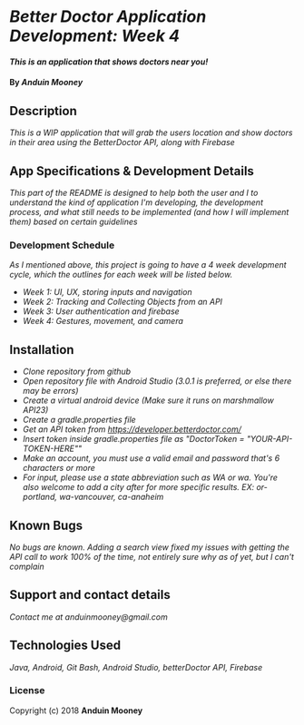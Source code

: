 # _Better Doctor Application Development: Week 4_

#### _This is an application that shows doctors near you!_

#### By _**Anduin Mooney**_

## Description

_This is a WIP application that will grab the users location and show doctors in their area using the BetterDoctor API, along with Firebase_

## App Specifications & Development Details

_This part of the README is designed to help both the user and I to understand the kind of application I'm developing, the development process, and what still needs to be implemented (and how I will implement them) based on certain guidelines_


### Development Schedule

_As I mentioned above, this project is going to have a 4 week development cycle, which the outlines for each week will be listed below._

* _Week 1: UI, UX, storing inputs and navigation_
* _Week 2: Tracking and Collecting Objects from an API_
* _Week 3: User authentication and firebase_
* _Week 4: Gestures, movement, and camera_

## Installation
* _Clone repository from github_
* _Open repository file with Android Studio (3.0.1 is preferred, or else there may be errors)_
* _Create a virtual android device (Make sure it runs on marshmallow API23)_
* _Create a gradle.properties file_
* _Get an API token from https://developer.betterdoctor.com/_
* _Insert token inside gradle.properties file as "DoctorToken = "YOUR-API-TOKEN-HERE""_
* _Make an account, you must use a valid email and password that's 6 characters or more_
* _For input, please use a state abbreviation such as WA or wa. You're also welcome to add a city after for more specific results. EX: or-portland, wa-vancouver, ca-anaheim_

## Known Bugs


_No bugs are known. Adding a search view fixed my issues with getting the API call to work 100% of the time, not entirely sure why as of yet, but I can't complain_


## Support and contact details

_Contact me at anduinmooney@gmail.com_

## Technologies Used

_Java, Android, Git Bash, Android Studio, betterDoctor API, Firebase_

### License


Copyright (c) 2018 **Anduin Mooney**



